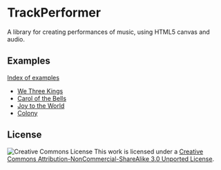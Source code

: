# TrackPerformer

A library for creating performances of music, using HTML5 canvas and audio.

## Examples
[Index of examples](http://barryvan.github.com/trackPerformer/)

- [We Three Kings](http://barryvan.github.com/trackPerformer/kings.html)
- [Carol of the Bells](http://barryvan.github.com/trackPerformer/bells.html)
- [Joy to the World](http://barryvan.github.com/trackPerformer/joy.html)
- [Colony](http://barryvan.github.com/trackPerformer/colony.html)

## License
![Creative Commons License](http://i.creativecommons.org/l/by-nc-sa/3.0/88x31.png)
This work is licensed under a [Creative Commons Attribution-NonCommercial-ShareAlike 3.0 Unported License](http://creativecommons.org/licenses/by-nc-sa/3.0/).